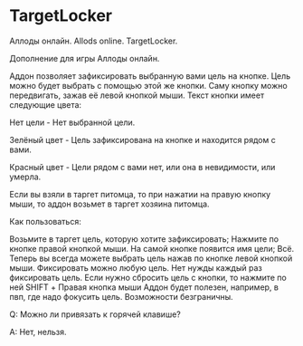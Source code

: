 # TargetLocker
Аллоды онлайн. Allods online. TargetLocker.

Дополнение для игры Аллоды онлайн.

Аддон позволяет зафиксировать выбранную вами цель на кнопке. Цель можно будет выбрать с помощью этой же кнопки. Саму кнопку можно передвигать, зажав её левой кнопкой мыши. Текст кнопки имеет следующие цвета:

Нет цели - Нет выбранной цели.

Зелёный цвет - Цель зафиксирована на кнопке и находится рядом с вами.

Красный цвет - Цели рядом с вами нет, или она в невидимости, или умерла.

Если вы взяли в таргет питомца, то при нажатии на правую кнопку мыши, то аддон возьмет в таргет хозяина питомца.

Как пользоваться:

Возьмите в таргет цель, которую хотите зафиксировать;
Нажмите по кнопке правой кнопкой мыши. На самой кнопке появится имя цели;
Всё. Теперь вы всегда можете выбрать цель нажав по кнопке левой кнопкой мыши. Фиксировать можно любую цель. Нет нужды каждый раз фиксировать цель.
Если нужно сбросить цель с кнопки, то нажмите по ней SHIFT + Правая кнопка мыши
Аддон будет полезен, например, в пвп, где надо фокусить цель. Возможности безграничны.

Q: Можно ли привязать к горячей клавише?

A: Нет, нельзя.

